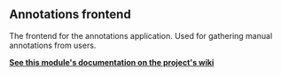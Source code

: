 ## Annotations frontend

The frontend for the annotations application. Used for gathering manual annotations from users.

**[See this module's documentation on the project's wiki](https://github.com/mini-pw/2019L-ProjektZespolowy/wiki/Annotations-frontend)**